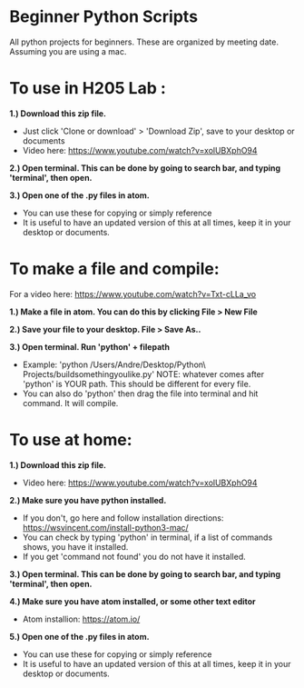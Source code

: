 # Beginner Python Scripts
All python projects for beginners. These are organized by meeting date. Assuming you are using a mac. 

# To use in H205 Lab : 

**1.) Download this zip file.**
- Just click 'Clone or download' > 'Download Zip', save to your desktop or documents
- Video here: https://www.youtube.com/watch?v=xolUBXphO94

**2.) Open terminal. This can be done by going to search bar, and typing 'terminal', then open.**

**3.) Open one of the .py files in atom.** 
- You can use these for copying or simply reference
- It is useful to have an updated version of this at all times, keep it in your desktop or documents. 


# To make a file and compile:

For a video here: https://www.youtube.com/watch?v=Txt-cLLa_vo

**1.) Make a file in atom. You can do this by clicking File > New File**

**2.) Save your file to your desktop. File > Save As..**

**3.) Open terminal. Run 'python' + filepath**
  - Example: 'python /Users/Andre/Desktop/Python\ Projects/buildsomethingyoulike.py' NOTE: whatever comes after 'python' is YOUR path. This should be different for every file. 
  - You can also do 'python' then drag the file into terminal and hit command. It will compile. 
  
# To use at home: 

**1.) Download this zip file.**
- Video here: https://www.youtube.com/watch?v=xolUBXphO94

**2.) Make sure you have python installed.**
- If you don't, go here and follow installation directions: https://wsvincent.com/install-python3-mac/
- You can check by typing 'python' in terminal, if a list of commands shows, you have it installed. 
- If you get 'command not found' you do not have it installed. 

**3.) Open terminal. This can be done by going to search bar, and typing 'terminal', then open.**

**4.) Make sure you have atom installed, or some other text editor**
- Atom installion: https://atom.io/ 

**5.) Open one of the .py files in atom.** 
- You can use these for copying or simply reference
- It is useful to have an updated version of this at all times, keep it in your desktop or documents. 







  


